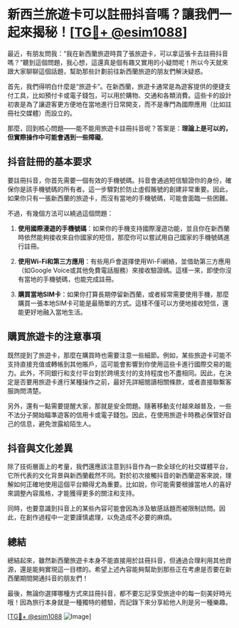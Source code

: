# 新西兰旅遊卡可以註冊抖音嗎？讓我們一起來揭秘！[[TG💪+ @esim1088](https://t.me/s/esim1088)]

最近，有朋友問我：“我在新西蘭旅遊時買了張旅遊卡，可以拿這張卡去註冊抖音嗎？”聽到這個問題，我心想，這還真是個有趣又實用的小疑問呢！所以今天就來跟大家聊聊這個話題，幫助那些計劃前往新西蘭旅遊的朋友們解決疑惑。

首先，我們得明白什麼是“旅遊卡”。在新西蘭，旅遊卡通常是為遊客提供的便捷支付工具，比如預付卡或電子錢包，可以用於購物、交通和各類消費。這些卡的設計初衷是為了讓遊客更方便地在當地進行日常開支，而不是專門為國際應用（比如註冊社交媒體）而設立的。

那麼，回到核心問題——能不能用旅遊卡註冊抖音呢？答案是：**理論上是可以的，但實際操作中可能會遇到一些障礙**。

## 抖音註冊的基本要求

要註冊抖音，你首先需要一個有效的手機號碼。抖音會通過短信驗證你的身份，確保你是該手機號碼的所有者。這一步驟對於防止虛假賬號的創建非常重要。因此，如果你只有一張新西蘭的旅遊卡，而沒有當地的手機號碼，可能會面臨一些困難。

不過，有幾個方法可以繞過這個問題：

1. **使用國際漫遊的手機號碼**：如果你的手機支持國際漫遊功能，並且你在新西蘭時依然能夠接收來自你國家的短信，那麼你可以嘗試用自己國家的手機號碼進行註冊。
   
2. **使用Wi-Fi和第三方應用**：有些用戶會選擇使用Wi-Fi網絡，並借助第三方應用（如Google Voice或其他免費電話服務）來接收驗證碼。這樣一來，即使你沒有當地的手機號碼，也能完成註冊。

3. **購買當地SIM卡**：如果你打算長期停留新西蘭，或者經常需要使用手機，那麼購買一張本地SIM卡可能是最簡單的方式。這樣不僅可以方便地接收短信，還能更好地融入當地生活。

## 購買旅遊卡的注意事項

既然提到了旅遊卡，那麼在購買時也需要注意一些細節。例如，某些旅遊卡可能不支持直接充值或轉帳到其他賬戶，這可能會影響到你使用這些卡進行國際交易的能力。此外，不同銀行和支付平台對於跨境支付的支持程度也不盡相同。因此，在決定是否要用旅遊卡進行某種操作之前，最好先詳細閱讀相關條款，或者直接聯繫客服詢問清楚。

另外，還有一點需要提醒大家，那就是安全問題。隨著移動支付越來越普及，一些不法分子開始瞄準遊客的信用卡或電子錢包。因此，在使用旅遊卡時務必保管好自己的信息，避免泄露給陌生人。

## 抖音與文化差異

除了技術層面上的考量，我們還應該注意到抖音作為一款全球化的社交媒體平台，它所代表的文化背景與新西蘭截然不同。對於初次接觸抖音的新西蘭遊客來說，理解如何正確地使用這個平台顯得尤為重要。比如說，你可能需要根據當地人的喜好來調整內容風格，才能獲得更多的關注和支持。

同時，也要意識到抖音上的某些內容可能會因為涉及敏感話題而被限制訪問。因此，在創作過程中一定要謹慎處理，以免造成不必要的麻煩。

## 總結

總結起來，雖然新西蘭旅遊卡本身不能直接用於註冊抖音，但通過合理利用其他資源，還是能夠實現這一目標的。希望上述內容能夠幫助到那些正在考慮是否要在新西蘭期間開通抖音的朋友們！

最後，無論你選擇哪種方式來註冊抖音，都不要忘記享受旅途中的每一刻美好時光哦！因為旅行本身就是一種獨特的體驗，而記錄下來分享給他人則是另一種樂趣。

[[TG💪+ @esim1088](https://t.me/s/esim1088) ![Image](https://i.postimg.cc/4NQfJmqS/Snipaste-2025-05-13-00-14-12.png)]